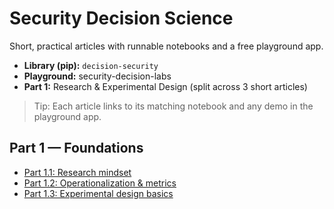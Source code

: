 # Security Decision Science

Short, practical articles with runnable notebooks and a free playground app.

- **Library (pip):** `decision-security`
- **Playground:** security-decision-labs
- **Part 1:** Research & Experimental Design (split across 3 short articles)

> Tip: Each article links to its matching notebook and any demo in the playground app.

## Part 1 — Foundations
- [Part 1.1: Research mindset](part1-01-research-mindset.md)
- [Part 1.2: Operationalization & metrics](part-02-operationalization-metrics.md)
- [Part 1.3: Experimental design basics](part1-03-experimental-design-basics.md)